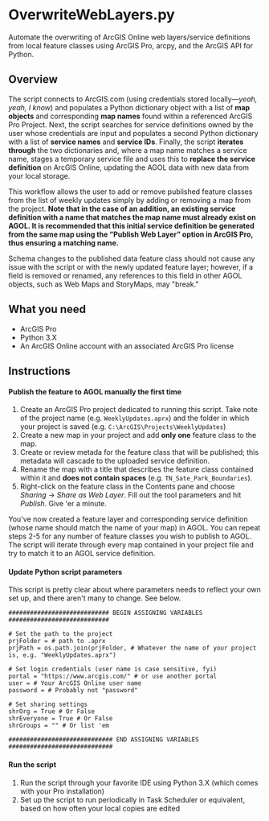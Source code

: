 # OverwriteWebLayers.py
Automate the overwriting of ArcGIS Online web layers/service definitions from local feature classes using ArcGIS Pro, arcpy, and the ArcGIS API for Python.
## Overview
The script connects to ArcGIS.com (using credentials stored locally—*yeah, yeah, I know*) and populates a Python dictionary object with a list of **map objects** and corresponding **map names** found within a referenced ArcGIS Pro Project. Next, the script searches for service definitions owned by the user whose credentials are input and populates a second Python dictionary with a list of **service names** and **service IDs**. Finally, the script **iterates through** the two dictionaries and, where a map name matches a service name, stages a temporary service file and uses this to **replace the service definition** on ArcGIS Online, updating the AGOL data with new data from your local storage.

This workflow allows the user to add or remove published feature classes from the list of weekly updates simply by adding or removing a map from the project. **Note that in the case of an addition, an existing service definition with a name that matches the map name must already exist on AGOL. It is recommended that this initial service definition be generated from the same map using the “Publish Web Layer” option in ArcGIS Pro, thus ensuring a matching name.**

Schema changes to the published data feature class should not cause any issue with the script or with the newly updated feature layer; however, if a field is removed or renamed, any references to this field in other AGOL objects, such as Web Maps and StoryMaps, may "break."
## What you need
- ArcGIS Pro
- Python 3.X
- An ArcGIS Online account with an associated ArcGIS Pro license
## Instructions
#### Publish the feature to AGOL manually the first time
1. Create an ArcGIS Pro project dedicated to running this script. Take note of the project name (e.g. `WeeklyUpdates.aprx`) and the folder in which your project is saved (e.g. `C:\ArcGIS\Projects\WeeklyUpdates`)
2. Create a new map in your project and add **only one** feature class to the map.
3. Create or review metada for the feature class that will be published; this metadata will cascade to the uploaded service definition.
4. Rename the map with a title that describes the feature class contained within it and **does not contain spaces** (e.g. `TN_Sate_Park_Boundaries`).
5. Right-click on the feature class in the Contents pane and choose *Sharing* -> *Share as Web Layer*. Fill out the tool parameters and hit *Publish*. Give 'er a minute.

You've now created a feature layer and corresponding service definition (whose name should match the name of your map) in AGOL. You can repeat steps 2-5 for any number of feature classes you wish to publish to AGOL. The script will iterate through every map contained in your project file and try to match it to an AGOL service definition.
#### Update Python script parameters
This script is pretty clear about where parameters needs to reflect your own set up, and there aren't many to change. See below.
```
############################ BEGIN ASSIGNING VARIABLES ############################

# Set the path to the project
prjFolder = # path to .aprx
prjPath = os.path.join(prjFolder, # Whatever the name of your project is, e.g. "WeeklyUpdates.aprx")

# Set login credentials (user name is case sensitive, fyi)
portal = "https://www.arcgis.com/" # or use another portal
user = # Your ArcGIS Online user name
password = # Probably not "password"
		       
# Set sharing settings
shrOrg = True # Or False
shrEveryone = True # Or False
shrGroups = "" # Or list 'em

############################# END ASSIGNING VARIABLES #############################
```
#### Run the script
1. Run the script through your favorite IDE using Python 3.X (which comes with your Pro installation)
2. Set up the script to run periodically in Task Scheduler or equivalent, based on how often your local copies are edited
